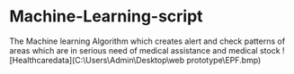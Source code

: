 # Machine-Learning-script
The Machine learning Algorithm which  creates alert and check patterns of 
areas which are in serious need of medical assistance and medical stock
![Healthcaredata](C:\Users\Admin\Desktop\web prototype\EPF.bmp)
